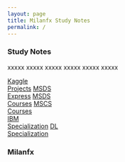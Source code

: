 ```yaml
---
layout: page
title: Milanfx Study Notes
permalink: /
---
```


<h3>Study Notes</h3>

xxxxx xxxxx xxxxx xxxxx xxxxx xxxxx

<div>
  <a href="/01-Kaggle-Projects/" class="btn cour1">Kaggle<br>Projects</a>
  <a href="/02-MSDS-Express/" class="btn cour2">MSDS<br>Express</a>
  <a href="/03-MSDS-Courses/" class="btn cour3">MSDS<br>Courses</a>
  <a href="/04-MSCS-Courses/" class="btn cour4">MSCS<br>Courses</a>
</div>

<div>
  <a href="/05-IBM-Specialization/" class="btn cour1">IBM<br>Specialization</a>
  <a href="/06-DL-Specialization/" class="btn cour2">DL<br>Specialization</a>
</div>

<h3>Milanfx</h3>